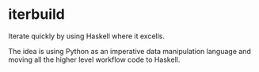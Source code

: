 # iterbuild

Iterate quickly by using Haskell where it excells.

The idea is using Python as an imperative data manipulation language and moving all the higher level workflow code to Haskell.
